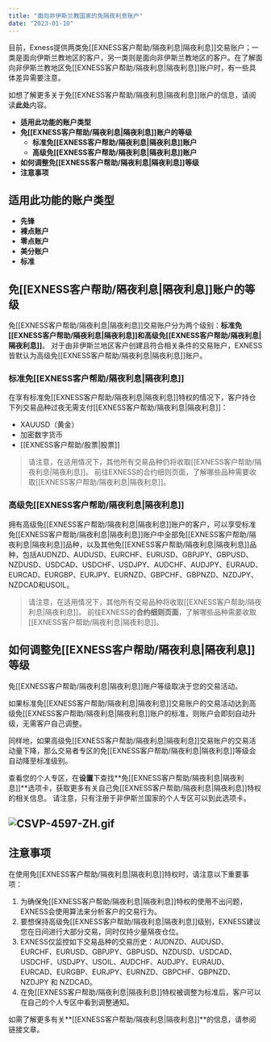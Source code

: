 ```yaml
---
title: "面向非伊斯兰教国家的免隔夜利息账户"
date: "2023-01-10"
---
```


目前，Exness提供两类免[[EXNESS客户帮助/隔夜利息|隔夜利息]]交易账户；一类是面向伊斯兰教地区的客户，另一类则是面向非伊斯兰教地区的客户。在了解面向非伊斯兰教地区免[[EXNESS客户帮助/隔夜利息|隔夜利息]]账户时，有一些具体差异需要注意。

如想了解更多关于免[[EXNESS客户帮助/隔夜利息|隔夜利息]]账户的信息，请阅读**此处**内容。

- **适用此功能的账户类型**
- **免[[EXNESS客户帮助/隔夜利息|隔夜利息]]账户的等级**
    - **标准免[[EXNESS客户帮助/隔夜利息|隔夜利息]]账户**
    - **高级免[[EXNESS客户帮助/隔夜利息|隔夜利息]]账户**
- **如何调整免[[EXNESS客户帮助/隔夜利息|隔夜利息]]等级**
- **注意事项**

## 适用此功能的账户类型

- **先锋**
- **裸点账户**
- **零点账户**
- **美分账户**
- **标准**

## 免[[EXNESS客户帮助/隔夜利息|隔夜利息]]账户的等级

免[[EXNESS客户帮助/隔夜利息|隔夜利息]]交易账户分为两个级别：**标准免[[EXNESS客户帮助/隔夜利息|隔夜利息]]**和**高级免[[EXNESS客户帮助/隔夜利息|隔夜利息]]**。 对于由非伊斯兰地区客户创建且符合相关条件的交易账户，EXNESS皆默认为高级免[[EXNESS客户帮助/隔夜利息|隔夜利息]]账户。

### 标准免[[EXNESS客户帮助/隔夜利息|隔夜利息]]

在享有标准免[[EXNESS客户帮助/隔夜利息|隔夜利息]]特权的情况下，客户持仓下列交易品种过夜无需支付[[EXNESS客户帮助/隔夜利息|隔夜利息]]：

- XAUUSD（黄金）
- 加密数字货币
- [[EXNESS客户帮助/股票|股票]]

> 请注意，在适用情况下，其他所有交易品种仍将收取[[EXNESS客户帮助/隔夜利息|隔夜利息]]。 前往EXNESS的合约细则页面，了解哪些品种需要收取[[EXNESS客户帮助/隔夜利息|隔夜利息]]。

### 高级免[[EXNESS客户帮助/隔夜利息|隔夜利息]]

拥有高级免[[EXNESS客户帮助/隔夜利息|隔夜利息]]账户的客户，可以享受标准免[[EXNESS客户帮助/隔夜利息|隔夜利息]]账户中全部免[[EXNESS客户帮助/隔夜利息|隔夜利息]]品种，以及其他免[[EXNESS客户帮助/隔夜利息|隔夜利息]]品种，包括AUDNZD、AUDUSD、EURCHF、EURUSD、GBPJPY、GBPUSD、NZDUSD、USDCAD、USDCHF、USDJPY、AUDCHF、AUDJPY、EURAUD、EURCAD、EURGBP、EURJPY、EURNZD、GBPCHF、GBPNZD、NZDJPY、NZDCAD和USOIL。

> 请注意，在适用情况下，其他所有交易品种将收取[[EXNESS客户帮助/隔夜利息|隔夜利息]]。 前往EXNESS的**合约细则页面**，了解哪些品种需要收取[[EXNESS客户帮助/隔夜利息|隔夜利息]]。

## 如何调整免[[EXNESS客户帮助/隔夜利息|隔夜利息]]等级

免[[EXNESS客户帮助/隔夜利息|隔夜利息]]账户等级取决于您的交易活动。

如果标准免[[EXNESS客户帮助/隔夜利息|隔夜利息]]交易账户的交易活动达到高级免[[EXNESS客户帮助/隔夜利息|隔夜利息]]账户的标准，则账户会即刻自动升级，无需客户自己调整。

同样地，如果高级免[[EXNESS客户帮助/隔夜利息|隔夜利息]]交易账户的交易活动量下降，那么交易者专区的免[[EXNESS客户帮助/隔夜利息|隔夜利息]]等级会自动降至标准级别。

查看您的个人专区，在**设置**下查找**免[[EXNESS客户帮助/隔夜利息|隔夜利息]]**选项卡，获取更多有关自己免[[EXNESS客户帮助/隔夜利息|隔夜利息]]特权的相关信息。 请注意，只有注册于非伊斯兰国家的个人专区可以到此选项卡。

## ![CSVP-4597-ZH.gif](https://testingcf.jsdelivr.net/gh/jarlin8/OSS@main/exhelp/CSVP-4597-ZH.gif)

## 注意事项

在使用免[[EXNESS客户帮助/隔夜利息|隔夜利息]]特权时，请注意以下重要事项：

1. 为确保免[[EXNESS客户帮助/隔夜利息|隔夜利息]]特权的使用不出问题，EXNESS会使用算法来分析客户的交易行为。
2. 要想保持高级免[[EXNESS客户帮助/隔夜利息|隔夜利息]]级别，EXNESS建议您在日间进行大部分交易，同时仅持少量隔夜仓位。
3. EXNESS仅监控如下交易品种的交易历史：AUDNZD、AUDUSD、EURCHF、EURUSD、GBPJPY、GBPUSD、NZDUSD、USDCAD、USDCHF、USDJPY、USOIL、AUDCHF、AUDJPY、EURAUD、EURCAD、EURGBP、EURJPY、EURNZD、GBPCHF、GBPNZD、NZDJPY 和 NZDCAD。
4. 在免[[EXNESS客户帮助/隔夜利息|隔夜利息]]特权被调整为标准后，客户可以在自己的个人专区中看到调整通知。

如需了解更多有关**[[EXNESS客户帮助/隔夜利息|隔夜利息]]**的信息，请参阅链接文章。
